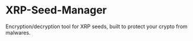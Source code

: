# XRP-Seed-Manager
Encryption/decryption tool for XRP seeds, built to protect your crypto from malwares.
